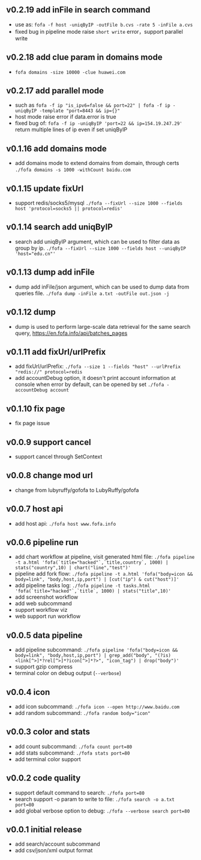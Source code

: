 ## v0.2.19 add inFile in search command

-   use as: ```fofa -f host -uniqByIP -outFile b.cvs -rate 5 -inFile a.cvs```
-   fixed bug in pipeline mode raise `short write` error，support parallel write
    
## v0.2.18 add clue param in domains mode

-   ```fofa domains -size 10000 -clue huawei.com```
    
## v0.2.17 add parallel mode

-   such as ```fofa -f ip "is_ipv6=false && port=22" | fofa -f ip -uniqByIP -template "port=8443 && ip={}"```
-   host mode raise error if data.error is true
-   fixed bug of: ```fofa -f ip -uniqByIP 'port=22 && ip=154.19.247.29'``` return multiple lines of ip even if set uniqByIP

## v0.1.16 add domains mode

-   add domains mode to extend domains from domain, through certs ```./fofa domains -s 1000 -withCount baidu.com```

## v0.1.15 update fixUrl

-   support redis/socks5/mysql ```./fofa --fixUrl --size 1000 --fields host 'protocol=socks5 || protocol=redis'```

## v0.1.14 search add uniqByIP

-   search add uniqByIP argument, which can be used to filter data as group by ip. ```./fofa --fixUrl --size 1000 --fields host --uniqByIP 'host="edu.cn"'```

## v0.1.13 dump add inFile

-   dump add inFile/json argument, which can be used to dump data from queries file. ```./fofa dump -inFile a.txt -outFile out.json -j```

## v0.1.12 dump

-   dump is used to perform large-scale data retrieval for the same search query, https://en.fofa.info/api/batches_pages

## v0.1.11 add fixUrl/urlPrefix

-   add fixUrl/urlPrefix: ```./fofa --size 1 --fields "host" --urlPrefix "redis://" protocol=redis```
-   add accountDebug option, it doesn't print account information at console when error by default, can be opened by set ```./fofa -accountDebug account```

## v0.1.10 fix page

-   fix page issue

## v0.0.9 support cancel

-   support cancel through SetContext

## v0.0.8 change mod url

-   change from lubyruffy/gofofa to LubyRuffy/gofofa

## v0.0.7 host api

-   add host api: ```./fofa host www.fofa.info```

## v0.0.6 pipeline run

-   add chart workflow at pipeline, visit generated html file: ```./fofa pipeline -t a.html 'fofa(`title="hacked"`,`title,country`, 1000) | stats("country",10) | chart("line","test")'```
-   pipeline add fork flow: ```./fofa pipeline -t a.html 'fofa("body=icon && body=link", "body,host,ip,port") | [cut("ip") & cut("host")]'```
-   add pipeline tasks log: ```./fofa pipeline -t tasks.html 'fofa(`title="hacked"`,`title`, 1000) | stats("title",10)'```
-   add screenshot workflow
-   add web subcommand
-   support workflow viz
-   web support run workflow
  
## v0.0.5 data pipeline

-   add pipeline subcommand: ```./fofa pipeline 'fofa("body=icon && body=link", "body,host,ip,port") | grep_add("body", "(?is)<link[^>]*?rel[^>]*?icon[^>]*?>", "icon_tag") | drop("body")'```
-   support gzip compress
-   terminal color on debug output (```--verbose```)
  
## v0.0.4 icon

-   add icon subcommand: `./fofa icon --open http://www.baidu.com`
-   add random subcommand: `./fofa random body="icon"`

## v0.0.3 color and stats

-   add count subcommand: `./fofa count port=80`
-   add stats subcommand: `./fofa stats port=80`
-   add terminal color support
  
## v0.0.2 code quality

-   support default command to search: `./fofa port=80`
-   search support -o param to write to file: `./fofa search -o a.txt port=80`
-   add global verbose option to debug: `./fofa --verbose search port=80`

## v0.0.1 initial release

-   add search/account subcommand
-   add csv/json/xml output format
